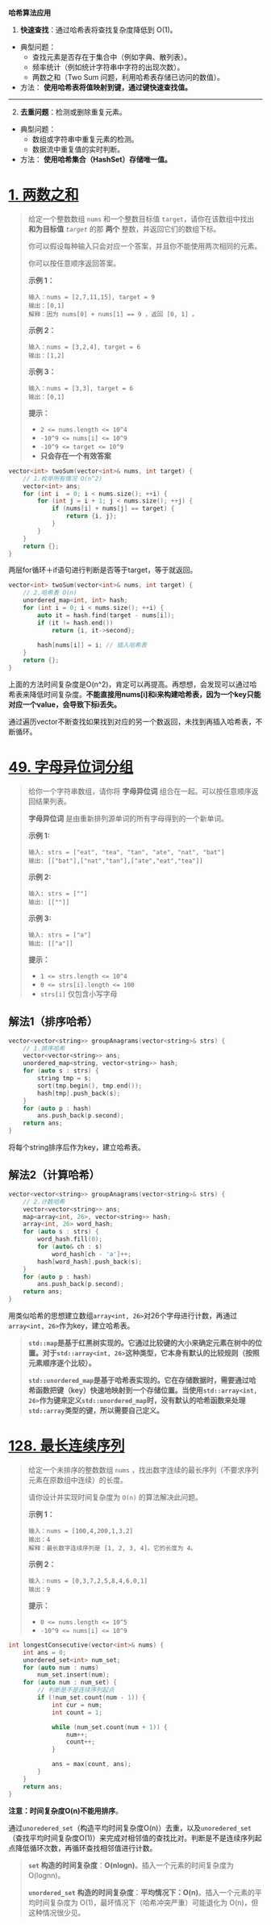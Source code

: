 **哈希算法应用**

1. **快速查找**：通过哈希表将查找复杂度降低到 O(1)。

- 典型问题：
  - 查找元素是否存在于集合中（例如字典、散列表）。
  - 频率统计（例如统计字符串中字符的出现次数）。
  - 两数之和（Two Sum 问题，利用哈希表存储已访问的数值）。
- 方法： **使用哈希表将值映射到键，通过键快速查找值。**

------

2. **去重问题**：检测或删除重复元素。

- 典型问题：
  - 数组或字符串中重复元素的检测。
  - 数据流中重复值的实时判断。
- 方法： **使用哈希集合（HashSet）存储唯一值。**

# [1. 两数之和](https://leetcode.cn/problems/two-sum/)

> 给定一个整数数组 `nums` 和一个整数目标值 `target`，请你在该数组中找出 **和为目标值** *`target`* 的那 **两个** 整数，并返回它们的数组下标。
>
> 你可以假设每种输入只会对应一个答案，并且你不能使用两次相同的元素。
>
> 你可以按任意顺序返回答案。
>
> **示例 1：**
>
> ```
> 输入：nums = [2,7,11,15], target = 9
> 输出：[0,1]
> 解释：因为 nums[0] + nums[1] == 9 ，返回 [0, 1] 。
> ```
>
> **示例 2：**
>
> ```
> 输入：nums = [3,2,4], target = 6
> 输出：[1,2]
> ```
>
> **示例 3：**
>
> ```
> 输入：nums = [3,3], target = 6
> 输出：[0,1]
> ```
>
> **提示：**
>
> - `2 <= nums.length <= 10^4`
> - `-10^9 <= nums[i] <= 10^9`
> - `-10^9 <= target <= 10^9`
> - **只会存在一个有效答案**

```C++
vector<int> twoSum(vector<int>& nums, int target) {
    // 1.枚举所有情况 O(n^2)
    vector<int> ans;
    for (int i  = 0; i < nums.size(); ++i) {
        for (int j = i + 1; j < nums.size(); ++j) {
            if (nums[i] + nums[j] == target) {
                return {i, j};
            }
        }
    } 
    return {};
}
```

两层for循环＋if语句进行判断是否等于target，等于就返回。

```C++
vector<int> twoSum(vector<int>& nums, int target) {
	// 2.哈希表 O(n)
    unordered_map<int, int> hash;
    for (int i = 0; i < nums.size(); ++i) {
        auto it = hash.find(target - nums[i]);
        if (it != hash.end())
            return {i, it->second};
        
        hash[nums[i]] = i; // 插入哈希表
    }
    return {};
}
```

上面的方法时间复杂度是O(n^2)，肯定可以再提高。再想想，会发现可以通过哈希表来降低时间复杂度。**不能直接用nums[i]和i来构建哈希表，因为一个key只能对应一个value，会导致下标i丢失。**

通过遍历vector不断查找如果找到对应的另一个数返回，未找到再插入哈希表，不断循环。

# [49. 字母异位词分组](https://leetcode.cn/problems/group-anagrams/)

> 给你一个字符串数组，请你将 **字母异位词** 组合在一起。可以按任意顺序返回结果列表。
>
> **字母异位词** 是由重新排列源单词的所有字母得到的一个新单词。
>
>  
>
> **示例 1:**
>
> ```
> 输入: strs = ["eat", "tea", "tan", "ate", "nat", "bat"]
> 输出: [["bat"],["nat","tan"],["ate","eat","tea"]]
> ```
>
> **示例 2:**
>
> ```
> 输入: strs = [""]
> 输出: [[""]]
> ```
>
> **示例 3:**
>
> ```
> 输入: strs = ["a"]
> 输出: [["a"]]
> ```
>
>  
>
> **提示：**
>
> - `1 <= strs.length <= 10^4`
> - `0 <= strs[i].length <= 100`
> - `strs[i]` 仅包含小写字母

## 解法1（排序哈希）

```C++
vector<vector<string>> groupAnagrams(vector<string>& strs) {
    // 1.排序哈希
    vector<vector<string>> ans;
    unordered_map<string, vector<string>> hash;
    for (auto s : strs) {
        string tmp = s;
        sort(tmp.begin(), tmp.end());
        hash[tmp].push_back(s);
    }
    for (auto p : hash)
        ans.push_back(p.second);
    return ans;
}
```

将每个string排序后作为key，建立哈希表。

## 解法2（计算哈希）

```C++
vector<vector<string>> groupAnagrams(vector<string>& strs) {
    // 2.计数哈希
    vector<vector<string>> ans;
    map<array<int, 26>, vector<string>> hash;
    array<int, 26> word_hash;
    for (auto s : strs) {
        word_hash.fill(0);
        for (auto& ch : s)
            word_hash[ch - 'a']++;
        hash[word_hash].push_back(s);
    }
    for (auto p : hash)
        ans.push_back(p.second);
    return ans; 
}
```

用类似哈希的思想建立数组`array<int, 26>`对26个字母进行计数，再通过`array<int, 26>`作为key，建立哈希表。

> **`std::map`是基于红黑树实现的。它通过比较键的大小来确定元素在树中的位置。对于`std::array<int, 26>`这种类型，它本身有默认的比较规则（按照元素顺序逐个比较）。**
>
> **`std::unordered_map`是基于哈希表实现的。它在存储数据时，需要通过哈希函数把键（key）快速地映射到一个存储位置。当使用`std::array<int, 26>`作为键来定义`std::unordered_map`时，没有默认的哈希函数来处理`std::array`类型的键，所以需要自己定义。**

# [128. 最长连续序列](https://leetcode.cn/problems/longest-consecutive-sequence/)

> 给定一个未排序的整数数组 `nums` ，找出数字连续的最长序列（不要求序列元素在原数组中连续）的长度。
>
> 请你设计并实现时间复杂度为 `O(n)` 的算法解决此问题。
>
>  
>
> **示例 1：**
>
> ```
> 输入：nums = [100,4,200,1,3,2]
> 输出：4
> 解释：最长数字连续序列是 [1, 2, 3, 4]。它的长度为 4。
> ```
>
> **示例 2：**
>
> ```
> 输入：nums = [0,3,7,2,5,8,4,6,0,1]
> 输出：9
> ```
>
>  
>
> **提示：**
>
> - `0 <= nums.length <= 10^5`
> - `-10^9 <= nums[i] <= 10^9`

```C++
int longestConsecutive(vector<int>& nums) {
    int ans = 0;
    unordered_set<int> num_set;
    for (auto num : nums)
        num_set.insert(num);
    for (auto num : num_set) {
        // 判断是不是连续序列起点
        if (!num_set.count(num - 1)) {
            int cur = num;
            int count = 1;

            while (num_set.count(num + 1)) {
                num++;
                count++;
            }

            ans = max(count, ans);
        }
    }
    return ans;
}
```

**注意：时间复杂度O(n)不能用排序**。

通过`unoredered_set`（构造平均时间复杂度O(n)）去重，以及`unoredered_set`（查找平均时间复杂度O(1)）来完成对相邻值的查找比对。判断是不是连续序列起点降低循环次数，再循环查找相邻值进行计数。

> **`set` 构造的时间复杂度**：**O(nlog⁡n)**。插入一个元素的时间复杂度为 O(log⁡nn)。
>
> **`unordered_set` 构造的时间复杂度**：**平均情况下：O(n)**。插入一个元素的平均时间复杂度为 O(1)，最坏情况下（哈希冲突严重）可能退化为 O(n)，但这种情况很少见。